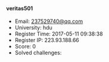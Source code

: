#### veritas501  

* Email: 237529740@qq.com  
* University: hdu  
* Register Time: 2017-05-11 09:38:38  
* Register IP: 223.93.188.66  
* Score: 0  
* Solved challenges: 

